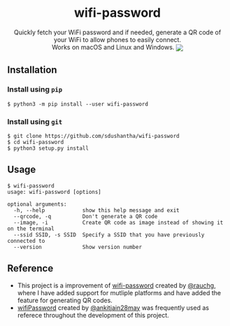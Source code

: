 <h1 align="center">
wifi-password
</h1>
<p align="center">
Quickly fetch your WiFi password and if needed, generate a QR code of your WiFi to allow phones to easily connect.
<br>
Works on macOS and Linux and Windows.
<img src="images/demo.gif" align="center">
</p>

## Installation
### Install using `pip`
```console
$ python3 -m pip install --user wifi-password
```

### Install using `git`
```
$ git clone https://github.com/sdushantha/wifi-password
$ cd wifi-password
$ python3 setup.py install
```

## Usage
```console
$ wifi-password
usage: wifi-password [options]

optional arguments:
  -h, --help            show this help message and exit
  --qrcode, -q          Don't generate a QR code
  --image, -i           Create QR code as image instead of showing it on the terminal
  --ssid SSID, -s SSID  Specify a SSID that you have previously connected to
  --version             Show version number
```

## Reference
- This project is a improvement of [wifi-password](https://github.com/rauchg/wifi-password) created by [@rauchg](https://github.com/rauchg), where I have added support for mutliple platforms and have added the feature for generating QR codes.
- [wifiPassword](https://github.com/ankitjain28may/wifiPassword) created by [@ankitjain28may](https://github.com/ankitjain28may) was frequently used as referece throughout the development of this project.
